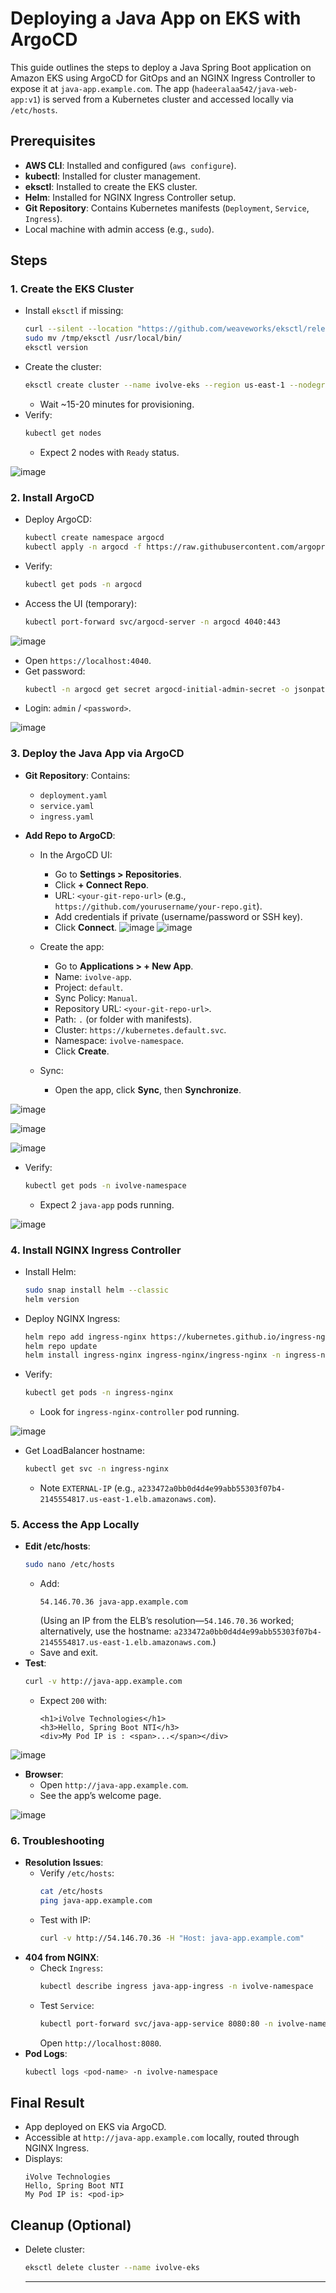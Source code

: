 # Deploying a Java App on EKS with ArgoCD 

This guide outlines the steps to deploy a Java Spring Boot application on Amazon EKS using ArgoCD for GitOps and an NGINX Ingress Controller to expose it at `java-app.example.com`. The app (`hadeeralaa542/java-web-app:v1`) is served from a Kubernetes cluster and accessed locally via `/etc/hosts`.

## Prerequisites
- **AWS CLI**: Installed and configured (`aws configure`).
- **kubectl**: Installed for cluster management.
- **eksctl**: Installed to create the EKS cluster.
- **Helm**: Installed for NGINX Ingress Controller setup.
- **Git Repository**: Contains Kubernetes manifests (`Deployment`, `Service`, `Ingress`).
- Local machine with admin access (e.g., `sudo`).

## Steps

### 1. Create the EKS Cluster
- Install `eksctl` if missing:
  ```bash
  curl --silent --location "https://github.com/weaveworks/eksctl/releases/latest/download/eksctl_$(uname -s)_amd64.tar.gz" | tar xz -C /tmp
  sudo mv /tmp/eksctl /usr/local/bin/
  eksctl version
  ```
- Create the cluster:
  ```bash
  eksctl create cluster --name ivolve-eks --region us-east-1 --nodegroup-name workers --node-type t3.medium --nodes 2 --managed
  ```
  - Wait ~15-20 minutes for provisioning.
- Verify:
  ```bash
  kubectl get nodes
  ```
  - Expect 2 nodes with `Ready` status.

![image](https://github.com/user-attachments/assets/935ca356-2ea4-45c8-af8e-bc938c150f05)

### 2. Install ArgoCD
- Deploy ArgoCD:
  ```bash
  kubectl create namespace argocd
  kubectl apply -n argocd -f https://raw.githubusercontent.com/argoproj/argo-cd/stable/manifests/install.yaml
  ```
- Verify:
  ```bash
  kubectl get pods -n argocd
  ```
  
- Access the UI (temporary):
  ```bash
  kubectl port-forward svc/argocd-server -n argocd 4040:443
  ```
![image](https://github.com/user-attachments/assets/a69682b2-e73c-41ef-854c-e4f7c5eb0507)

  - Open `https://localhost:4040`.
  - Get password:
    ```bash
    kubectl -n argocd get secret argocd-initial-admin-secret -o jsonpath="{.data.password}" | base64 -d
    ```
  - Login: `admin` / `<password>`.
    
![image](https://github.com/user-attachments/assets/635c84cc-9ff9-4600-a93f-931fffb957d2)

### 3. Deploy the Java App via ArgoCD
- **Git Repository**: Contains:
  - `deployment.yaml`
  - `service.yaml`
  - `ingress.yaml`

- **Add Repo to ArgoCD**:
  - In the ArgoCD UI:
    - Go to **Settings > Repositories**.
    - Click **+ Connect Repo**.
    - URL: `<your-git-repo-url>` (e.g., `https://github.com/yourusername/your-repo.git`).
    - Add credentials if private (username/password or SSH key).
    - Click **Connect**.
![image](https://github.com/user-attachments/assets/3759c62e-4c4f-4901-94f6-d0f86af7e68b)
![image](https://github.com/user-attachments/assets/658569e8-5a34-4ff3-b433-6b19dd74cc95)

  - Create the app:
    - Go to **Applications > + New App**.
    - Name: `ivolve-app`.
    - Project: `default`.
    - Sync Policy: `Manual`.
    - Repository URL: `<your-git-repo-url>`.
    - Path: `.` (or folder with manifests).
    - Cluster: `https://kubernetes.default.svc`.
    - Namespace: `ivolve-namespace`.
    - Click **Create**.
  - Sync:
    - Open the app, click **Sync**, then **Synchronize**.

![image](https://github.com/user-attachments/assets/96e50d71-ea8e-4c67-bb7a-dc3183137027)

![image](https://github.com/user-attachments/assets/9c80e8e4-4c02-4cb6-8446-6150ee8b8c78)

![image](https://github.com/user-attachments/assets/f84168b0-9572-4992-8a83-45b5f0c3dc08)

- Verify:
  ```bash
  kubectl get pods -n ivolve-namespace
  ```
  - Expect 2 `java-app` pods running.

![image](https://github.com/user-attachments/assets/e9d56ee1-352a-46fa-a96f-e0ad0ff112cb)


### 4. Install NGINX Ingress Controller
- Install Helm:
  ```bash
  sudo snap install helm --classic
  helm version
  ```
- Deploy NGINX Ingress:
  ```bash
  helm repo add ingress-nginx https://kubernetes.github.io/ingress-nginx
  helm repo update
  helm install ingress-nginx ingress-nginx/ingress-nginx -n ingress-nginx --create-namespace
  ```
- Verify:
  ```bash
  kubectl get pods -n ingress-nginx
  ```
  - Look for `ingress-nginx-controller` pod running.

![image](https://github.com/user-attachments/assets/7a5c9e78-d0fd-40e2-bfd9-8aeece228efc)

- Get LoadBalancer hostname:
  ```bash
  kubectl get svc -n ingress-nginx
  ```
  - Note `EXTERNAL-IP` (e.g., `a233472a0bb0d4d4e99abb55303f07b4-2145554817.us-east-1.elb.amazonaws.com`).

### 5. Access the App Locally
- **Edit /etc/hosts**:
  ```bash
  sudo nano /etc/hosts
  ```
  - Add:
    ```
    54.146.70.36 java-app.example.com
    ```
    (Using an IP from the ELB’s resolution—`54.146.70.36` worked; alternatively, use the hostname: `a233472a0bb0d4d4e99abb55303f07b4-2145554817.us-east-1.elb.amazonaws.com`.)
  - Save and exit.
- **Test**:
  ```bash
  curl -v http://java-app.example.com
  ```
  - Expect `200` with:
    ```
    <h1>iVolve Technologies</h1>
    <h3>Hello, Spring Boot NTI</h3>
    <div>My Pod IP is : <span>...</span></div>
    ```
![image](https://github.com/user-attachments/assets/81df3f63-0927-4dcb-b358-373831bcfd42)
    
- **Browser**:
  - Open `http://java-app.example.com`.
  - See the app’s welcome page.

![image](https://github.com/user-attachments/assets/b17b04e2-7e25-4c89-b2c9-fbbb314d8494)

### 6. Troubleshooting
- **Resolution Issues**:
  - Verify `/etc/hosts`:
    ```bash
    cat /etc/hosts
    ping java-app.example.com
    ```
  - Test with IP:
    ```bash
    curl -v http://54.146.70.36 -H "Host: java-app.example.com"
    ```
- **404 from NGINX**:
  - Check `Ingress`:
    ```bash
    kubectl describe ingress java-app-ingress -n ivolve-namespace
    ```
  - Test `Service`:
    ```bash
    kubectl port-forward svc/java-app-service 8080:80 -n ivolve-namespace
    ```
    Open `http://localhost:8080`.
- **Pod Logs**:
  ```bash
  kubectl logs <pod-name> -n ivolve-namespace
  ```

## Final Result
- App deployed on EKS via ArgoCD.
- Accessible at `http://java-app.example.com` locally, routed through NGINX Ingress.
- Displays:
  ```
  iVolve Technologies
  Hello, Spring Boot NTI
  My Pod IP is: <pod-ip>
  ```

## Cleanup (Optional)
- Delete cluster:
  ```bash
  eksctl delete cluster --name ivolve-eks
  ```
  ---
